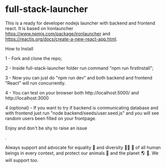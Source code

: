 # full-stack-launcher

This is a ready for developer nodejs launcher with backend and frontend react.
It is based on Ironlauncher https://www.npmjs.com/package/ironlauncher and https://reactjs.org/docs/create-a-new-react-app.html.

How to Install

1 - Fork and clone the repo;

2 - Inside full-stack-launcher folder run command "npm run firstInstall";

3 - Now you can just do "npm run dev" and both backend and frontend "React" will run concurrently.

4 - You can test on your browser both http://localhost:5000/ and http://localhost:3000

4 (optional) - If you want to try if backend is communicating database and with frontend just run "node backend/seeds/user.seed.js" and you will see random users been filled on your frontpage.

Enjoy and don't be shy to raise an issue

<Happy coding>.

Always support and advocate for equality :two_men_holding_hands: and diversity :man_with_turban: :older_woman: of all human beings in every context, and protect our animals :honeybee: and the planet :earth_americas: :herb:. We will support too.

